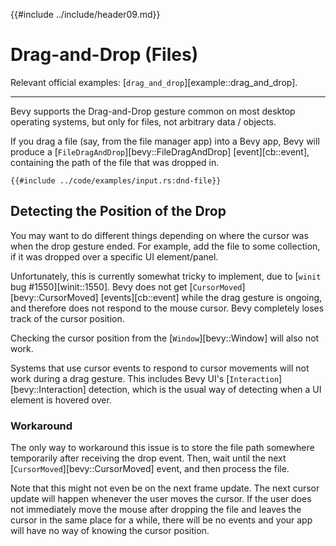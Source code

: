 {{#include ../include/header09.md}}

# Drag-and-Drop (Files)

Relevant official examples:
[`drag_and_drop`][example::drag_and_drop].

---

Bevy supports the Drag-and-Drop gesture common on most desktop operating
systems, but only for files, not arbitrary data / objects.

If you drag a file (say, from the file manager app) into a Bevy app, Bevy
will produce a [`FileDragAndDrop`][bevy::FileDragAndDrop] [event][cb::event],
containing the path of the file that was dropped in.

```rust,no_run,noplayground
{{#include ../code/examples/input.rs:dnd-file}}
```

## Detecting the Position of the Drop

You may want to do different things depending on where the cursor was when the
drop gesture ended. For example, add the file to some collection, if it was
dropped over a specific UI element/panel.

Unfortunately, this is currently somewhat tricky to implement, due to [`winit`
bug #1550][winit::1550]. Bevy does not get [`CursorMoved`][bevy::CursorMoved]
[events][cb::event] while the drag gesture is ongoing, and therefore does not
respond to the mouse cursor. Bevy completely loses track of the cursor position.

Checking the cursor position from the [`Window`][bevy::Window] will also not work.

Systems that use cursor events to respond to cursor movements will not work
during a drag gesture. This includes Bevy UI's [`Interaction`][bevy::Interaction]
detection, which is the usual way of detecting when a UI element is hovered over.

### Workaround

The only way to workaround this issue is to store the file path somewhere
temporarily after receiving the drop event. Then, wait until the next
[`CursorMoved`][bevy::CursorMoved] event, and then process the file.

Note that this might not even be on the next frame update. The next cursor
update will happen whenever the user moves the cursor. If the user does not
immediately move the mouse after dropping the file and leaves the cursor in the
same place for a while, there will be no events and your app will have no way of
knowing the cursor position.
